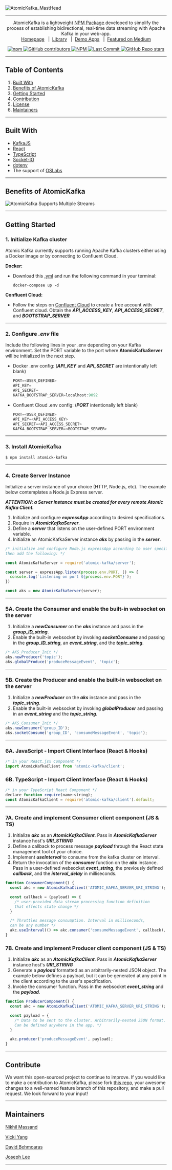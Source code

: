 ![AtomicKafka_MastHead](./assets/logo_rect.png)

___


<p align="center">AtomicKafka is a lightweight <a href="https://github.com/oslabs-beta/AtomicKafka"> NPM Package </a> developed to simplify the process of establishing bidirectional, real-time data streaming with Apache Kafka in your web-app.
<br>
<a href="http://www.atomickafka.com/">Homepage</a><span> &nbsp; | &nbsp;</span><a href="https://github.com/oslabs-beta/AtomicKafka">Library</a><span> &nbsp; | &nbsp;</span><a href="https://github.com/AtomicKafka">Demo Apps</a><span> &nbsp; | &nbsp;</span><a href="https://medium.com/@dbehmoaras/2eb79b20eaae?source=friends_link&sk=843b83b81eb79f37f0d2b8a96ce26212">Featured on Medium</a></p>


<p align="center">

  <a href="https://www.npmjs.com/package/atomic-kafka">
    <img alt="npm" src="https://img.shields.io/npm/v/atomic-kafka?color=%2366FCF1&style=for-the-badge">
  </a>
  <a href="https://github.com/oslabs-beta/atomickafka/graphs/contributors">
    <img alt="GitHub contributors" src="https://img.shields.io/github/contributors/oslabs-beta/atomickafka?color=%2366FCF1&style=for-the-badge">
  <a href="https://github.com/oslabs-beta/atomickafka/blob/main/LICENSE">
    <img alt="NPM" src="https://img.shields.io/npm/l/atomic-kafka?color=%2366FCF1&style=for-the-badge">
  </a>
  <a href="https://github.com/oslabs-beta/atomickafka/blob/main/LICENSE">
    <img alt="Last Commit" src="https://img.shields.io/github/last-commit/oslabs-beta/AtomicKafka?color=%2366FCF1&style=for-the-badge">
  </a>
  <a href="https://github.com/oslabs-beta/AtomicKafka/stargazers">
    <img alt="GitHub Repo stars" src="https://img.shields.io/github/stars/oslabs-beta/AtomicKafka?color=%2366FCF1&style=for-the-badge">
  </a>
</p>

___

**<h2 id="">Table of Contents</h2>**
1. [Built With](#dependencies)
2. [Benefits of AtomicKafka](#ben)
3. [Getting Started](#gs)
4. [Contribution](#contribution)
5. [License](#license)
6. [Maintainers](#maintainers)
___
**<h2 id="dependencies">Built With</h2>**

- [KafkaJS](https://kafka.js.org/)
- [React](https://reactjs.org/)
- [TypeScript](https://www.typescriptlang.org/)
- [Socket-IO](https://socket.io/)
- [dotenv](https://github.com/motdotla/dotenv#readme)
- The support of [OSLabs](https://opensourcelabs.io/)


___
**<h2 id="ben">Benefits of AtomicKafka</h2>**
![AtomicKafka Supports Multiple Streams](./assets/howAKworks.png)

___

**<h2 id="gs">Getting Started</h2>**

### **1. Initialize Kafka cluster**

Atomic Kafka currently supports running Apache Kafka clusters either using a Docker image or by connecting to Confluent Cloud.


**Docker:**
- Download this [.yml](https://github.com/AtomicKafka/atomicKafkaConsumer/blob/main/docker-compose.yml) and run the following command in your terminal:
  ```
  docker-compose up -d
  ```

**Confluent Cloud:**
- Follow the steps on [Confluent Cloud](https://www.confluent.io/confluent-cloud/) to create a free account with Confluent cloud. Obtain the ***API_ACCESS_KEY***, **_API_ACCESS_SECRET_**, and ***BOOTSTRAP_SERVER***

___
### **2. Configure *.env* file**
Include the following lines in your .env depending on your Kafka environment. Set the PORT variable to the port where **AtomicKafkaServer** will be initialized in the next step.

- Docker .env config: (***API_KEY*** and ***API_SECRET*** are intentionally left blank)
  ```js
  PORT=<USER_DEFINED>
  API_KEY=
  API_SECRET=
  KAFKA_BOOTSTRAP_SERVER=localhost:9092
  ```
- Confluent Cloud .env config: (***PORT*** intentionally left blank)
  ```js
  PORT=<USER_DEFINED>
  API_KEY=<API_ACCESS_KEY>
  API_SECRET=<API_ACCESS_SECRET>
  KAFKA_BOOTSTRAP_SERVER=<BOOTSTRAP_SERVER>
  ```
___
### **3. Install AtomicKafka**

```sh
$ npm install atomick-kafka
```
___
### **4. Create Server Instance**
Initialize a server instance of your choice (HTTP, Node.js, etc). The example below contemplates a Node.js Express server.

***ATTENTION: a Server instance must be created for every remote Atomic Kafka Client.***
1. Initialize and configure ***expressApp*** according to desired specifications.
2. Require in ***AtomicKafkaServer***.
3. Define a ***server*** that listens on the user-defined PORT environment variable.
4. Initialize an AtomicKafkaServer instance ***aks*** by passing in the ***server***.
```js
/* initialize and configure Node.js expressApp according to user specifications
then add the following: */

const AtomicKafkaServer = require('atomic-kafka/server');

const server = expressApp.listen(process.env.PORT, () => {
  console.log(`Listening on port ${process.env.PORT}`);
})

const aks = new AtomicKafkaServer(server);
```
___
### **5A. Create the Consumer and enable the built-in websocket on the server**
1. Initialize a **_newConsumer_** on the **_aks_** instance and pass in the **_group_ID_string_**.
2. Enable the built-in websocket by invoking **_socketConsume_** and passing in the **_group_ID_string_**, an **_event_string_**, and the **_topic_string_**.

```js
/* AKS_Producer_Init */
aks.newProducer('topic');
aks.globalProduce('produceMessageEvent', 'topic');
```

___
### **5B. Create the Producer and enable the built-in websocket on the server**
1. Initialize a ***newProducer*** on the ***aks*** instance and pass in the ***topic_string***.
2. Enable the built-in websocket by invoking ***globalProducer*** and passing in an ***event_string*** and the ***topic_string***.
```js
/* AKS_Consumer_Init */
aks.newConsumer('group_ID');
aks.socketConsume('group_ID', 'consumeMessageEvent', 'topic');
```
___
### **6A. JavaScript - Import Client Interface (React & Hooks)**
```js
/* in your React.jsx Component */
import AtomicKafkaClient from 'atomic-kafka/client';
```
### **6B. TypeScript - Import Client Interface (React & Hooks)**
```js
/* in your TypeScript React Component */
declare function require(name:string);
const AtomicKafkaClient = require('atomic-kafka/client').default;

```
___
### **7A. Create and implement Consumer client component (JS & TS)**
  1. Initialize ***akc*** as an ***AtomicKafkaClient***. Pass in ***AtomicKafkaServer*** instance host's ***URI_STRING***
  2. Define a callback to process message ***payload*** through the React state management tool of your choice.
  3. Implement ***useInterval*** to consume from the kafka cluster on interval.
  4. Return the invocation of the ***consumer*** function on the ***akc*** instance. Pass in a user-defined websocket ***event_string***, the previously defined ***callback***, and the ***interval_delay*** in milliseconds.
```js
function ConsumerComponent() {
  const akc = new AtomicKafkaClient('ATOMIC_KAFKA_SERVER_URI_STRING');

  const callback = (payload) => {
    /* user-provided data stream processing function definition
    that effects state change */
  }

  /* Throttles message consumption. Interval in milliseconds,
  can be any number */
  akc.useInterval(() => akc.consumer('consumeMessageEvent', callback), 4000);
}
```

### **7B. Create and implement Producer client component (JS & TS)**

1. Initialize **_akc_** as an **_AtomicKafkaClient_**. Pass in **_AtomicKafkaServer_** instance host's **_URI_STRING_**
2. Generate a ***payload*** formatted as an arbitrarily-nested JSON object. The example below defines a payload, but it can be generated at any point in the client according to the user's specification.
3. Invoke the consumer function. Pass in the websocket ***event_string*** and the ***payload***.

```js
function ProducerComponent() {
  const akc = new AtomicKafkaClient('ATOMIC_KAFKA_SERVER_URI_STRING');

  const payload = {
    /* Data to be sent to the cluster. Arbitrarily-nested JSON format.
    Can be defined anywhere in the app. */
  }

  akc.producer('produceMessageEvent', payload);
}
```
___
**<h2 id="contribution">Contribute</h2>**
We want this open-sourced project to continue to improve. If you would like to make a contribution to AtomicKafka, please fork [this repo](https://github.com/oslabs-beta/AtomicKafka), your awesome changes to a well-named feature branch of this repository, and make a pull request. We look forward to your input!
___
**<h2 id="maintainers">Maintainers</h2>**
[Nikhil Massand](https://github.com/nikhilmassand)

[Vicki Yang](https://github.com/vickiwyang)

[David Behmoaras](https://github.com/dbehmoaras)

[Joseph Lee](https://github.com/amplifygospel)

___
